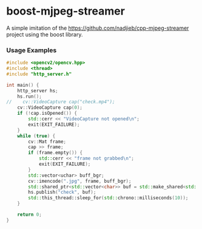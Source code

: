 # boost-mjpeg-streamer

A simple imitation of the https://github.com/nadjieb/cpp-mjpeg-streamer project using the boost library.

### Usage Examples

```C++
#include <opencv2/opencv.hpp>
#include <thread>
#include "http_server.h"

int main() {
    http_server hs;
    hs.run();
//    cv::VideoCapture cap("check.mp4");
    cv::VideoCapture cap(0);
    if (!cap.isOpened()) {
        std::cerr << "VideoCapture not opened\n";
        exit(EXIT_FAILURE);
    }
    while (true) {
        cv::Mat frame;
        cap >> frame;
        if (frame.empty()) {
            std::cerr << "frame not grabbed\n";
            exit(EXIT_FAILURE);
        }
        std::vector<uchar> buff_bgr;
        cv::imencode(".jpg", frame, buff_bgr);
        std::shared_ptr<std::vector<char>> buf = std::make_shared<std::vector<char>>(buff_bgr.begin(), buff_bgr.end());
        hs.publish("check", buf);
        std::this_thread::sleep_for(std::chrono::milliseconds(10));
    }

    return 0;
}
```
